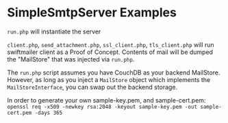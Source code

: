# SimpleSmtpServer Examples

`run.php` will instantiate the server

`client.php`, `send_attachment.php`, `ssl_client.php`, `tls_client.php` will run swiftmailer client as a Proof of Concept.  Contents of mail will be dumped the "MailStore" that was injected via `run.php`.

The `run.php` script assumes you have CouchDB as your backend MailStore.  However, as long as you inject a `MailStore` object which implements the `MailStoreInterface`, you can swap out the backend storage.

In order to generate your own sample-key.pem, and sample-cert.pem: `openssl req -x509 -newkey rsa:2048 -keyout sample-key.pem -out sample-cert.pem -days 365`
